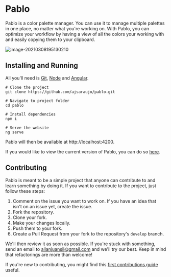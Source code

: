 # Pablo

Pablo is a color palette manager. You can use it to manage multiple palettes in one place, no matter what you're working on. With Pablo, you can optimize your workflow by having a view of all the colors your working with and easily copying them to your clipboard.

![image-20210308195130210](docs/app-screenshot.png)

## Installing and Running

All you'll need is [Git](https://git-scm.com/), [Node](https://nodejs.org/en/) and [Angular](https://angular.io/cli).

```
# Clone the project
git clone https://github.com/ajsaraujo/pablo.git

# Navigate to project folder
cd pablo

# Install dependencies
npm i

# Serve the website
ng serve
```

Pablo will then be available at http://localhost:4200.

If you would like to view the current version of Pablo, you can do so [here](https://ajsaraujo.github.io/pablo/index.html).

## Contributing

Pablo is meant to be a simple project that anyone can contribute to and learn something by doing it. If you want to contribute to the project, just follow these steps:

1. Comment on the issue you want to work on. If you have an idea that isn't on an issue yet, create the issue.
2. Fork the repository.
3. Clone your fork.
4. Make your changes locally.
5. Push them to your fork.
6. Create a Pull Request from your fork to the repository's `develop` branch.

We'll then review it as soon as possible. If you're stuck with something, send an email to allanjuansil@gmail.com and we'll try our best. Keep in mind that refactorings are more than welcome!

If you're new to contributing, you might find this [first contributions guide](https://github.com/firstcontributions/first-contributions) useful.
